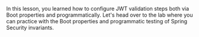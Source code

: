 In this lesson, you learned how to configure JWT validation steps both via Boot properties and programmatically. Let's head over to the lab where you can practice with the Boot properties and programmatic testing of Spring Security invariants.
